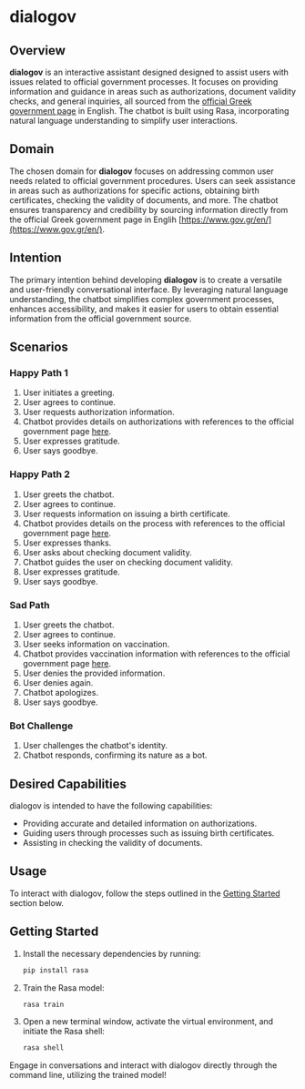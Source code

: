 # dialogov

## Overview

**dialogov** is an interactive assistant designed designed to assist users with issues related to official government processes. It focuses on providing information and guidance in areas such as authorizations, document validity checks, and general inquiries, all sourced from the [official Greek government page](https://www.gov.gr/en/) in English. The chatbot is built using Rasa, incorporating natural language understanding to simplify user interactions.

## Domain

The chosen domain for **dialogov** focuses on addressing common user needs related to official government procedures. Users can seek assistance in areas such as authorizations for specific actions, obtaining birth certificates, checking the validity of documents, and more. The chatbot ensures transparency and credibility by sourcing information directly from the official Greek government page in Englih [https://www.gov.gr/en/](https://www.gov.gr/en/).

## Intention

The primary intention behind developing **dialogov** is to create a versatile and user-friendly conversational interface. By leveraging natural language understanding, the chatbot simplifies complex government processes, enhances accessibility, and makes it easier for users to obtain essential information from the official government source.

## Scenarios

### Happy Path 1

1. User initiates a greeting.
2. User agrees to continue.
3. User requests authorization information.
4. Chatbot provides details on authorizations with references to the official government page [here](https://www.gov.gr/en/ipiresies/polites-kai-kathemerinoteta/psephiaka-eggrapha-gov-gr/ekdose-exousiodoteses).
5. User expresses gratitude.
6. User says goodbye.

### Happy Path 2

1. User greets the chatbot.
2. User agrees to continue.
3. User requests information on issuing a birth certificate.
4. Chatbot provides details on the process with references to the official government page [here](https://www.gov.gr/en/ipiresies/oikogeneia/gennese/pistopoietiko-genneses).
5. User expresses thanks.
6. User asks about checking document validity.
7. Chatbot guides the user on checking document validity.
8. User expresses gratitude.
9. User says goodbye.

### Sad Path

1. User greets the chatbot.
2. User agrees to continue.
3. User seeks information on vaccination.
4. Chatbot provides vaccination information with references to the official government page [here](https://www.gov.gr/en/ipiresies/ugeia-kai-pronoia/koronoios-covid-19/pistopoietiko-emboliasmou).
5. User denies the provided information.
6. User denies again.
7. Chatbot apologizes.
8. User says goodbye.

### Bot Challenge

1. User challenges the chatbot's identity.
2. Chatbot responds, confirming its nature as a bot.

## Desired Capabilities

dialogov is intended to have the following capabilities:

- Providing accurate and detailed information on authorizations.
- Guiding users through processes such as issuing birth certificates.
- Assisting in checking the validity of documents.

## Usage

To interact with dialogov, follow the steps outlined in the [Getting Started](#getting-started) section below.

## Getting Started

1. Install the necessary dependencies by running:

    ```bash
    pip install rasa
    ```

2. Train the Rasa model:

    ```bash
    rasa train
    ```

3. Open a new terminal window, activate the virtual environment, and initiate the Rasa shell:

    ```bash
    rasa shell
    ```

Engage in conversations and interact with dialogov directly through the command line, utilizing the trained model!
